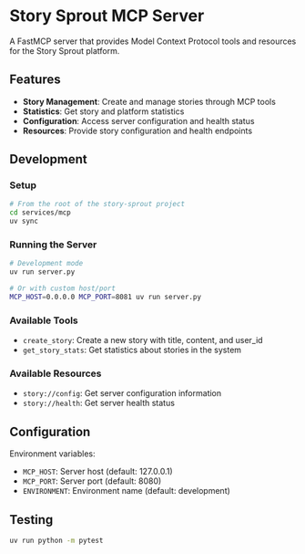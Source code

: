 # Story Sprout MCP Server

A FastMCP server that provides Model Context Protocol tools and resources for the Story Sprout platform.

## Features

- **Story Management**: Create and manage stories through MCP tools
- **Statistics**: Get story and platform statistics
- **Configuration**: Access server configuration and health status
- **Resources**: Provide story configuration and health endpoints

## Development

### Setup

```bash
# From the root of the story-sprout project
cd services/mcp
uv sync
```

### Running the Server

```bash
# Development mode
uv run server.py

# Or with custom host/port
MCP_HOST=0.0.0.0 MCP_PORT=8081 uv run server.py
```

### Available Tools

- `create_story`: Create a new story with title, content, and user_id
- `get_story_stats`: Get statistics about stories in the system

### Available Resources

- `story://config`: Get server configuration information
- `story://health`: Get server health status

## Configuration

Environment variables:

- `MCP_HOST`: Server host (default: 127.0.0.1)
- `MCP_PORT`: Server port (default: 8080)
- `ENVIRONMENT`: Environment name (default: development)

## Testing

```bash
uv run python -m pytest
```
